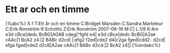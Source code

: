 # Ett ar och en timme

{%abc%}
X:1
T:Ett år och en timme
C:Bridget Marsden
C:Sandra Marteleur
C:Erik Ronström
R:Schottis
Z:Erik Ronström 2007-09-16
M:C|
L:1/8
K:Am
e3d cBce|dedc BcBG|AGAB cdeg|^fgfd e4|
e3d cBce|dedc BcBG|A2ae cAAc|1 BcA2 z4:|2 BABc d2cd|
|:efg2 f2ed|cde2 d4|c2ga fged|cdd2- d2cd|
efga fged|cde2 d2cB|A2ae cAAc|1 BABc d2cd:|2 BcA2 z4|]
{%endabc%}

